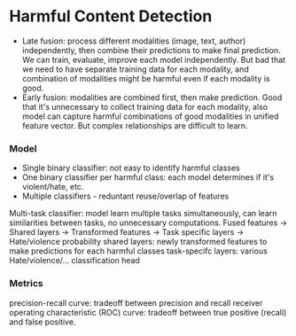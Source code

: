 # Harmful Content Detection
* Late fusion: process different modalities (image, text, author) independently, then combine their predictions to make final prediction. We can train, evaluate, improve each model independently. But bad that we need to have separate training data for each modality, and combination of modalities might be harmful even if each modality is good.
* Early fusion: modalities are combined first, then make prediction. Good that it's unnecessary to collect training data for each modality, also model can capture harmful combinations of good modalities in unified feature vector. But complex relationships are difficult to learn.

### Model
* Single binary classifier: not easy to identify harmful classes
* One binary classifier per harmful class: each model determines if it's violent/hate, etc.
* Multiple classifiers - reduntant reuse/overlap of features
  
Multi-task classifier: model learn multiple tasks simultaneously, can learn similarities between tasks, no unnecessary computations.
Fused features -> Shared layers -> Transformed features -> Task specific layers -> Hate/violence probability
shared layers: newly transformed features to make predictions for each harmful classes
task-specifc layers: various Hate/violence/... classification head

### Metrics
precision-recall curve: tradeoff between precision and recall
receiver operating characteristic (ROC) curve: tradeoff between true positive (recall) and false positive.
